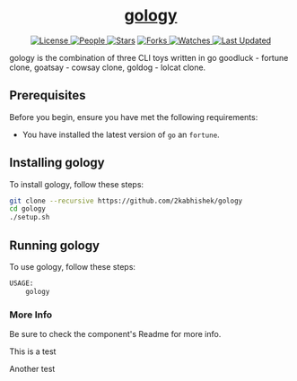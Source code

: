 <div align = "center">

<h1><a href="https://2kabhishek.github.io/gology">gology</a></h1>

<a href="https://github.com/2KAbhishek/gology/blob/main/LICENSE">
<img alt="License" src="https://img.shields.io/github/license/2kabhishek/gology?style=flat&color=eee&label="> </a>

<a href="https://github.com/2KAbhishek/gology/graphs/contributors">
<img alt="People" src="https://img.shields.io/github/contributors/2kabhishek/gology?style=flat&color=ffaaf2&label=People"> </a>

<a href="https://github.com/2KAbhishek/gology/stargazers">
<img alt="Stars" src="https://img.shields.io/github/stars/2kabhishek/gology?style=flat&color=98c379&label=Stars"></a>

<a href="https://github.com/2KAbhishek/gology/network/members">
<img alt="Forks" src="https://img.shields.io/github/forks/2kabhishek/gology?style=flat&color=66a8e0&label=Forks"> </a>

<a href="https://github.com/2KAbhishek/gology/watchers">
<img alt="Watches" src="https://img.shields.io/github/watchers/2kabhishek/gology?style=flat&color=f5d08b&label=Watches"> </a>

<a href="https://github.com/2KAbhishek/gology/pulse">
<img alt="Last Updated" src="https://img.shields.io/github/last-commit/2kabhishek/gology?style=flat&color=e06c75&label="> </a>

</div>

gology is the combination of three CLI toys written in go goodluck - fortune clone, goatsay - cowsay clone, goldog - lolcat clone.

## Prerequisites

Before you begin, ensure you have met the following requirements:

- You have installed the latest version of `go` an `fortune`.

## Installing gology

To install gology, follow these steps:

```bash
git clone --recursive https://github.com/2kabhishek/gology
cd gology
./setup.sh
```

## Running gology

To use gology, follow these steps:

```bash
USAGE:
    gology
```

### More Info

Be sure to check the component's Readme for more info.

This is a test

Another test


